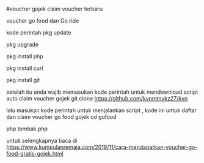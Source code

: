 #voucher gojek claim voucher terbaru


voucher go food dan Go ride

kode perintah
pkg update

pkg upgrade

pkg install php

pkg install curl

pkg install git

setelah itu anda wajib memasukan kode perintah untuk mendownload script auto claim voucher gojek
git clone https://github.com/kvnmtnvkz27/kvn

lalu masukan kode perintah untuk menjalankan script , kode ini untuk daftar dan claim voucher go food gojek
cd gofood

php tembak.php



untuk selengkapnya baca di https://www.kumpulanremaja.com/2019/11/cara-mendapatkan-voucher-go-food-gratis-gojek.html
